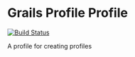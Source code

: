 # Grails Profile Profile

[![Build Status](https://travis-ci.org/grails-profiles/profile.svg?branch=master)](https://travis-ci.org/grails-profiles/profile)

A profile for creating profiles
